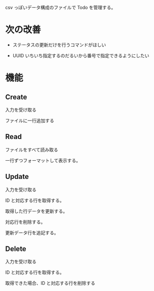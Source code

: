 csv っぽいデータ構成のファイルで Todo を管理する。

# 次の改善

- ステータスの更新だけを行うコマンドがほしい

- UUID いちいち指定するのだるいから番号で指定できるようにしたい

# 機能

## Create

入力を受け取る

ファイルに一行追加する

## Read

ファイルをすべて読み取る

一行ずつフォーマットして表示する。

## Update

入力を受け取る

ID と対応する行を取得する。

取得した行データを更新する。

対応行を削除する。

更新データ行を追記する。

## Delete

入力を受け取る

ID と対応する行を取得する。

取得できた場合、ID と対応する行を削除する
